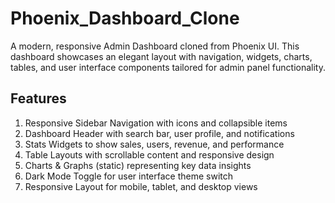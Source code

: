 # Phoenix_Dashboard_Clone
A modern, responsive Admin Dashboard cloned from Phoenix UI. This dashboard showcases an elegant layout with navigation, widgets, charts, tables, and user interface components tailored for admin panel functionality.
## Features
1. Responsive Sidebar Navigation with icons and collapsible items
2. Dashboard Header with search bar, user profile, and notifications
3. Stats Widgets to show sales, users, revenue, and performance
4. Table Layouts with scrollable content and responsive design
5. Charts & Graphs (static) representing key data insights
6. Dark Mode Toggle for user interface theme switch
7. Responsive Layout for mobile, tablet, and desktop views
